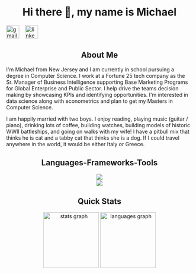 <h1 align = "center">Hi there 👋, my name is Michael</h1>
<div align = "left">
  <a href='mailto:Msantora908@gmail.com'><img src="https://img.shields.io/static/v1?message=Gmail&logo=gmail&label=&color=D14836&logoColor=white&labelColor=&style=for-the-badge" height="35" alt="gmail logo"/><img width="12"/></a>
  <a href='https://www.linkedin.com/in/www.linkedin.com/in/msantora908/'><img src="https://img.shields.io/static/v1?message=LinkedIn&logo=linkedin&label=&color=0077B5&logoColor=white&labelColor=&style=for-the-badge" height="35" alt="linkedin logo"/><img width="12"/></a>
</div>

<h2 align = "center">About Me</h2>
<p>I'm Michael from New Jersey and I am currently in school pursuing a degree in Computer Science. I work at a Fortune 25 tech company as the Sr. Manager of Business Intelligence supporting Base Marketing Programs for Global Enterprise and Public Sector. I help drive the teams decision making by showcasing KPIs and identifying opportunities. I'm interested in data science along with econometrics and plan to get my Masters in Computer Science.</p>
<p>I am happily married with two boys. I enjoy reading, playing music (guitar / piano), drinking lots of coffee, building watches, building models of historic WWII battleships, and going on walks with my wife! I have a pitbull mix that thinks he is cat and a tabby cat that thinks she is a dog. If I could travel anywhere in the world, it would be either Italy or Greece.</p>

<h2 align = "center">Languages-Frameworks-Tools</h2>
<div align = "center">
  <a href="https://skillicons.dev/">
    <img src="https://skillicons.dev/icons?i=nodejs,github,python,javascript,express,mongodb,javascript"/><br>
    <img src="https://skillicons.dev/icons?i=react,mysql,html,css,vscode,npm,pycharm"/>
  </a>  
</div>

<h2 align = "center">Quick Stats</h2>
<div align="center">
  <img src="https://github-readme-stats.vercel.app/api?username=michaelsantora&hide_title=false&hide_rank=true&show_icons=true&include_all_commits=true&count_private=true&disable_animations=false&theme=dracula&locale=en&hide_border=false" height="150" alt="stats graph"  />
  <img src="https://github-readme-stats.vercel.app/api/top-langs?username=michaelsantora&locale=en&hide_title=false&layout=compact&card_width=320&langs_count=5&theme=dracula&hide_border=false" height="150" alt="languages graph"  />
</div>
